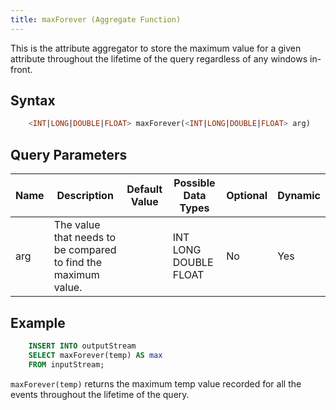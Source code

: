 ```yaml
---
title: maxForever (Aggregate Function)
---
```


This is the attribute aggregator to store the maximum value for a given attribute throughout the lifetime of the query regardless of any windows in-front.

## Syntax

```sql
    <INT|LONG|DOUBLE|FLOAT> maxForever(<INT|LONG|DOUBLE|FLOAT> arg)
```

## Query Parameters

| Name | Description                                                    | Default Value | Possible Data Types   | Optional | Dynamic |
|------|----------------------------------------------------------------|---------------|-----------------------|----------|---------|
| arg  | The value that needs to be compared to find the maximum value. |               | INT LONG DOUBLE FLOAT | No       | Yes     |

## Example

```sql
    INSERT INTO outputStream
    SELECT maxForever(temp) AS max
    FROM inputStream;
```

`maxForever(temp)` returns the maximum temp value recorded for all the events throughout the lifetime of the query.
